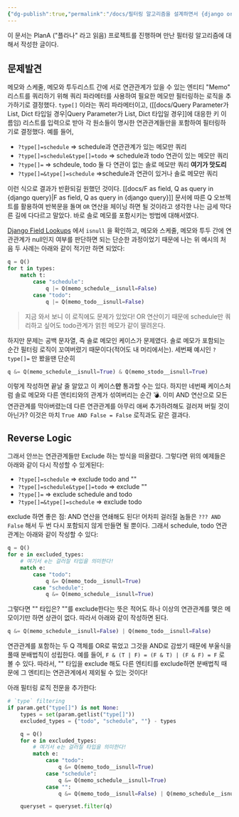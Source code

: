 ```yaml
---
{"dg-publish":true,"permalink":"/docs/필터링 알고리즘을 설계하면서 {django orm}/","title":"필터링 알고리즘을 설계하면서 {django orm}"}
---
```


이 문서는 PlanA ("플라나" 라고 읽음) 프로젝트를 진행하며 만난 필터링 알고리즘에 대해서 작성한 글이다.

## 문제발견

메모와 스케줄, 메모와 투두리스트 간에 서로 연관관계가 있을 수 있는 엔티티 "Memo" 리스트를 쿼리하기 위해 쿼리 파라메터를 사용하여 필요한 메모만 필터링하는 로직을 추가하기로 결정했다. `type[]` 이라는 쿼리 파라메터이고, ([[docs/Query Parameter가 List, Dict 타입일 경우\|Query Parameter가 List, Dict 타입일 경우]]에 대응한 키 이름임) 리스트를 입력으로 받아 각 원소들이 명시한 연관관계들만을 포함하여 필터링하기로 결정했다. 예를 들어,

- `?type[]=schedule` ⇒ schedule과 연관관계가 있는 메모만 쿼리
- `?type[]=schedule&type[]=todo` ⇒ schedule과 todo 연관이 있는 메모만 쿼리
- `?type[]=` ⇒ schdeule, todo 둘 다 연관이 없는 솔로 메모만 쿼리 **여기가 맛도리**
- `?type[]=&type[]=schedule` ⇒schedule과 연관이 있거나 솔로 메모만 쿼리

이런 식으로 결과가 반환되길 원했던 것이다. [[docs/F as field, Q as query in {django query}\|F as field, Q as query in {django query}]] 문서에 따른 Q 오브젝트를 활용하여 반복문을 돌며 `OR` 연산을 체이닝 하면 될 것이라고 생각한 나는 금세 막다른 길에 다다르고 말았다. 바로 솔로 메모를 포함시키는 방법에 대해서였다.

[Django Field Lookups](https://docs.djangoproject.com/en/5.1/ref/models/querysets/#field-lookups) 에서 `isnull` 을 확인하고, 메모와 스케줄, 메모와 투두 간에 연관관계가 null인지 여부를 판단하면 되는 단순한 과정이었기 때문에 나는 위 예시의 처음 두 사례는 아래와 같이 적기만 하면 되었다:

```python
q = Q()
for t in types:
	match t:
		case "schedule":
			q |= Q(memo_schedule__isnull=False)
		case "todo":
			q |= Q(memo_todo__isnull=False)
```

> 지금 와서 보니 이 로직에도 문제가 있었다! OR 연산이기 때문에 schedule만 쿼리하고 싶어도 todo관계가 얽힌 메모가 같이 딸려온다.

하지만 문제는 공백 문자열, 즉 솔로 메모인 케이스가 문제였다. 솔로 메모가 포함되는 순간 필터링 로직이 꼬여버렸기 때문이다(적어도 내 머리에서는). 세번째 예시인 `?type[]=` 만 봤을땐 단순히

```python
q &= Q(memo_schedule__isnull=True) & Q(memo_stodo__isnull=True)
```

이렇게 작성하면 끝날 줄 알았고 이 케이스**만** 통과할 수는 있다. 하지만 네번째 케이스처럼 솔로 메모와 다른 엔티티와의 관계가 섞여버리는 순간 💣. 이미 AND 연산으로 모든 연관관계를 막아버렸는데 다른 연관관계를 아무리 애써 추가하려해도 걸러져 버릴 것이 아닌가? 이것은 마치 `True AND False = False` 로직과도 같은 결과다.

## Reverse Logic

그래서 안쓰는 연관관계들만 Exclude 하는 방식을 떠올렸다. 그렇다면 위의 예제들은 아래와 같이 다시 작성할 수 있게된다:

- `?type[]=schedule` ⇒ exclude todo and ""
- `?type[]=schedule&type[]=todo` ⇒ exclude ""
- `?type[]=` ⇒ exclude schedule and todo
- `?type[]=&type[]=schedule` ⇒ exclude todo

exclude 하면 좋은 점: AND 연산을 연쇄해도 된다! 어차피 걸러질 놈들은 `??? AND False` 해서 두 번 다시 포함되지 않게 만들면 될 뿐이다. 그래서 schedule, todo 연관관계는 아래와 같이 작성할 수 있다:

```python
q = Q()
for e in excluded_types:
	# 여기서 e는 걸러질 타입을 의미한다!
	match e:
		case "todo":
			q &= Q(memo_todo__isnull=True)
		case "schedule":
			q &= Q(memo_schedule__isnull=True)
```

그렇다면 "" 타입은? ""를 exclude한다는 뜻은 적어도 하나 이상의 연관관계를 맺은 메모이기만 하면 상관이 없다. 따라서 아래와 같이 작성하면 된다.

```python
q &= Q(memo_schedule__isnull=False) | Q(memo_todo__isnull=False)
```

연관관계를 포함하는 두 Q 객체를 OR로 묶었고 그것을 AND로 감쌌기 때문에 부울식을 풀때 분배법칙이 성립한다. 예를 들어, `F & (T | F) = (F & T) | (F & F) = F` 로 볼 수 있다. 따라서, "" 타입을 exclude 해도 다른 엔티티를 exclude하면 분배법칙 때문에 그 엔티티는 연관관계에서 제외될 수 있는 것이다!

아래 필터링 로직 전문을 추가한다:

```python
# `type` filtering
if param.get("type[]") is not None:
	types = set(param.getlist("type[]"))
	excluded_types = {"todo", "schedule", ""} - types

	q = Q()
	for e in excluded_types:
		# 여기서 e는 걸러질 타입을 의미한다!
		match e:
			case "todo":
				q &= Q(memo_todo__isnull=True)
			case "schedule":
				q &= Q(memo_schedule__isnull=True)
			case "":
				q &= Q(memo_todo__isnull=False) | Q(memo_schedule__isnull=False)

	queryset = queryset.filter(q)
```
